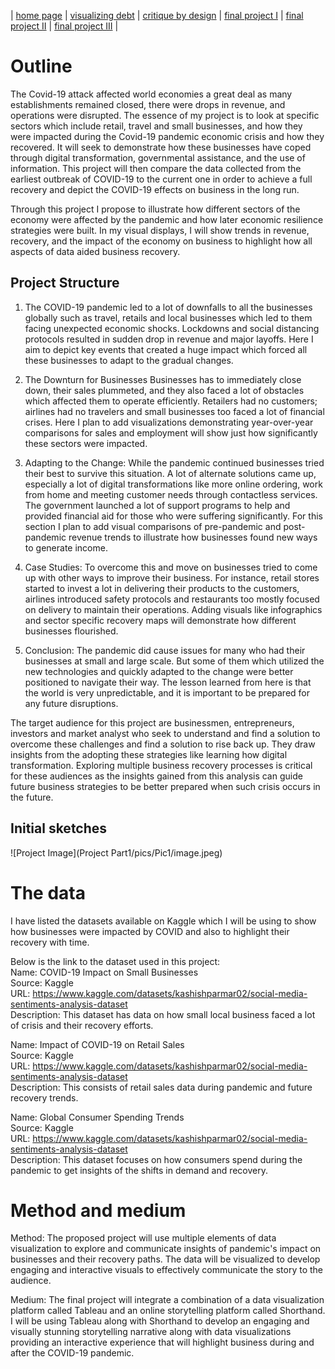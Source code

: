 | [home page](https://cmustudent.github.io/tswd-portfolio-templates/) | [visualizing debt](visualizing-government-debt) | [critique by design](critique-by-design) | [final project I](final-project-part-one) | [final project II](final-project-part-two) | [final project III](final-project-part-three) |

# Outline 

The Covid-19 attack affected world economies a great deal as many establishments remained closed, there were drops in revenue, and operations were disrupted. The essence of my project is to look at specific sectors which include retail, travel and small businesses, and how they were impacted during the Covid-19 pandemic economic crisis and how they recovered. It will seek to demonstrate how these businesses have coped through digital transformation, governmental assistance, and the use of information. This project will then compare the data collected from the earliest outbreak of COVID-19 to the current one in order to achieve a full recovery and depict the COVID-19 effects on business in the long run.

Through this project I propose to illustrate how different sectors of the economy were affected by the pandemic and how later economic resilience strategies were built. In my visual displays, I will show trends in revenue, recovery, and the impact of the economy on business to highlight how all aspects of data aided business recovery.

## Project Structure

1. The COVID-19 pandemic led to a lot of downfalls to all the businesses globally such as travel, retails and local businesses which led to them facing unexpected economic shocks. Lockdowns and social distancing protocols resulted in sudden drop in revenue and major layoffs. Here I aim to depict key events that created a huge impact which forced all these businesses to adapt to the gradual changes.

2. The Downturn for Businesses
Businesses has to immediately close down, their sales plummeted, and they also faced a lot of obstacles which affected them to operate efficiently. Retailers had no customers; airlines had no travelers and small businesses too faced a lot of financial crises. Here I plan to add visualizations demonstrating year-over-year comparisons for sales and employment will show just how significantly these sectors were impacted.

3. Adapting to the Change:
While the pandemic continued businesses tried their best to survive this situation. A lot of alternate solutions came up, especially a lot of digital transformations like more online ordering, work from home and meeting customer needs through contactless services. The government launched a lot of support programs to help and provided financial aid for those who were suffering significantly. For this section I plan to add visual comparisons of pre-pandemic and post-pandemic revenue trends to illustrate how businesses found new ways to generate income. 

4. Case Studies:
To overcome this and move on businesses tried to come up with other ways to improve their business. For instance, retail stores started to invest a lot in delivering their products to the customers, airlines introduced safety protocols and restaurants too mostly focused on delivery to maintain their operations. Adding visuals like infographics and sector specific recovery maps will demonstrate how different businesses flourished.

5. Conclusion:
The pandemic did cause issues for many who had their businesses at small and large scale. But some of them which utilized the new technologies and quickly adapted to the change were better positioned to navigate their way. The lesson learned from here is that the world is very unpredictable, and it is important to be prepared for any future disruptions.

The target audience for this project are businessmen, entrepreneurs, investors and market analyst who seek to understand and find a solution to overcome these challenges and find a solution to rise back up. They draw insights from the adopting these strategies like learning how digital transformation. Exploring multiple business recovery processes is critical for these audiences as the insights gained from this analysis can guide future business strategies to be better prepared when such crisis occurs in the future.



## Initial sketches

![Project Image](Project Part1/pics/Pic1/image.jpeg)

# The data
I have listed the datasets available on Kaggle which I will be using to show how businesses were impacted by COVID and also to highlight their recovery with time.

Below is the link to the dataset used in this project: <br>
Name: COVID-19 Impact on Small Businesses <br>
Source: Kaggle <br>
URL: https://www.kaggle.com/datasets/kashishparmar02/social-media-sentiments-analysis-dataset <br>
Description: This dataset has data on how small local business faced a lot of crisis and their recovery efforts. <br>

Name: Impact of COVID-19 on Retail Sales <br>
Source: Kaggle <br>
URL: https://www.kaggle.com/datasets/kashishparmar02/social-media-sentiments-analysis-dataset <br>
Description: This consists of retail sales data during pandemic and future recovery trends. <br>

Name: Global Consumer Spending Trends <br>
Source: Kaggle <br>
URL: https://www.kaggle.com/datasets/kashishparmar02/social-media-sentiments-analysis-dataset <br>
Description: This dataset focuses on how consumers spend during the pandemic to get insights of the shifts in demand and recovery. <br>

# Method and medium
Method: The proposed project will use multiple elements of data visualization to explore and communicate insights of pandemic's impact on businesses and their recovery paths. The data will be visualized to develop engaging and interactive visuals to effectively communicate the story to the audience.

Medium: The final project will integrate a combination of a data visualization platform called Tableau and an online storytelling platform called Shorthand. I will be using Tableau along with Shorthand to develop an engaging and visually stunning storytelling narrative along with data visualizations providing an interactive experience that will highlight business during and after the COVID-19 pandemic.
